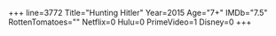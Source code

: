 +++
line=3772
Title="Hunting Hitler"
Year=2015
Age="7+"
IMDb="7.5"
RottenTomatoes=""
Netflix=0
Hulu=0
PrimeVideo=1
Disney=0
+++

